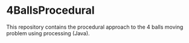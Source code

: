 # 4BallsProcedural

This repository contains the procedural approach to the 4 balls moving problem using processing (Java).
